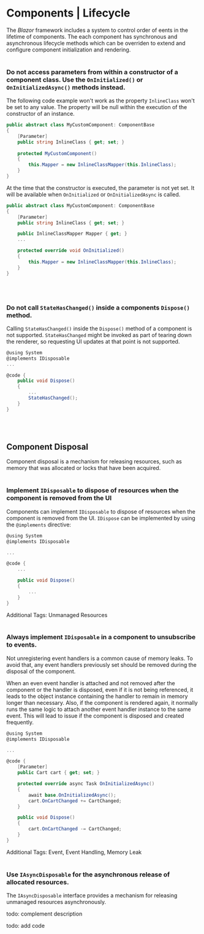 # Components | Lifecycle

The _Blazor_ framework includes a system to control order of eents in the lifetime of components. The each component has synchronous and asynchronous lifecycle methods which 
can be overriden to extend and configure component initialization and rendering.
<br><br>


### Do not access parameters from within a constructor of a component class. Use the `OnInitialized()` or `OnInitializedAsync()` methods instead.

The following code example won't work as the property `InlineClass` won't be set to any value. The property will be null within the execution of the constructor of an instance.

```csharp
public abstract class MyCustomComponent: ComponentBase
{
	[Parameter]
	public string InlineClass { get; set; }
	
	protected MyCustomComponent()
	{
		this.Mapper = new InlineClassMapper(this.InlineClass);
	}
}
```

At the time that the constructor is executed, the parameter is not yet set. It will be available when `OnInitialized` or `OnInitializedAsync` is called.

```csharp
public abstract class MyCustomComponent: ComponentBase
{
	[Parameter]
	public string InlineClass { get; set; }

	public InlineClassMapper Mapper { get; }
	...

	protected override void OnInitialized()
	{
		this.Mapper = new InlineClassMapper(this.InlineClass);
	}
}
```
<br><br>


### Do not call `StateHasChanged()` inside a components `Dispose()` method.

Calling `StateHasChanged()` inside the `Dispose()` method of a component is not supported. `StateHasChanged` might be invoked as part of tearing down the renderer, so
requesting UI updates at that point is not supported.

```csharp
@using System
@implements IDisposable
...

@code { 
	public void Dispose()
	{
		...
		StateHasChanged();
	}
}
```
<br><br>


## Component Disposal
Component disposal is a mechanism for releasing resources, such as memory that was allocated or locks that have been acquired.
<br><br>


### Implement `IDisposable` to dispose of resources when the component is removed from the UI

Components can implement `IDisposable` to dispose of resources when the component is removed from the UI. `IDispose` can be implemented by using the `@implements` directive:

```csharp
@using System
@implements IDisposable

...

@code {
	...

	public void Dispose()
	{
		... 
	}
}
```

Additional Tags: Unmanaged Resources
<br><br>


### Always implement `IDisposable` in a component to unsubscribe to events.

Not unregistering event handlers is a common cause of memory leaks. To avoid that, any event handlers previously set should be removed during the disposal of the component.

When an even event handler is attached and not removed after the component or the handler is disposed, even if it is not being referenced, it leads to the object instance
containing the handler to remain in memory longer than necessary. Also, if the component is rendered again, it normally runs the same logic to attach another event handler 
instance to the same event. This will lead to issue if the component is disposed and created frequently.

```csharp
@using System
@implements IDisposable

...

@code {
    [Parameter]
    public Cart cart { get; set; }

    protected override async Task OnInitializedAsync()
    {
        await base.OnInitializedAsync();
        cart.OnCartChanged += CartChanged;
    }

    public void Dispose()
    {
        cart.OnCartChanged -= CartChanged;
    }
}
```

Additional Tags: Event, Event Handling, Memory Leak
<br><br>


### Use `IAsyncDisposable` for the asynchronous release of allocated resources.

The `IAsyncDisposable` interface provides a mechanism for releasing unmanaged resources asynchronously.

todo: complement description

todo: add code

<br><br>